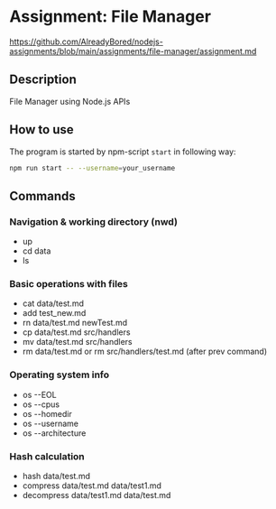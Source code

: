 # Assignment: File Manager
https://github.com/AlreadyBored/nodejs-assignments/blob/main/assignments/file-manager/assignment.md

## Description
File Manager using Node.js APIs

## How to use
The program is started by npm-script `start` in following way:
```bash
npm run start -- --username=your_username
```

## Commands

### Navigation & working directory (nwd)
- up
- cd data
- ls

### Basic operations with files
- cat data/test.md
- add test_new.md
- rn data/test.md newTest.md
- cp data/test.md src/handlers
- mv data/test.md src/handlers
- rm data/test.md or rm src/handlers/test.md (after prev command)

### Operating system info
- os --EOL
- os --cpus
- os --homedir
- os --username
- os --architecture

### Hash calculation
- hash data/test.md
- compress data/test.md data/test1.md
- decompress data/test1.md data/test.md
